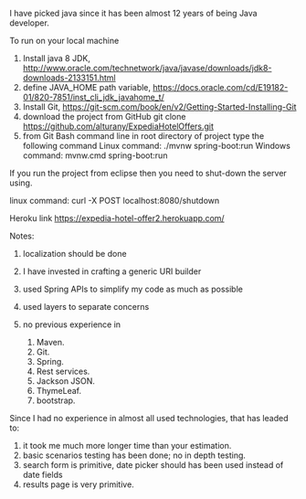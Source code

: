 
I have picked java since it has been almost 12 years of being Java developer.

To run on your local machine
1) Install java 8 JDK, http://www.oracle.com/technetwork/java/javase/downloads/jdk8-downloads-2133151.html
2) define JAVA_HOME path variable, https://docs.oracle.com/cd/E19182-01/820-7851/inst_cli_jdk_javahome_t/
3) Install Git, https://git-scm.com/book/en/v2/Getting-Started-Installing-Git
4) download the project from GitHub 
git clone https://github.com/alturany/ExpediaHotelOffers.git
5) from Git Bash command line in root directory of project type the following command
Linux command: ./mvnw spring-boot:run 
Windows command: mvnw.cmd spring-boot:run
 

If you run the project from eclipse then you need to shut-down the server using. 

linux command:
curl -X POST localhost:8080/shutdown

Heroku link
https://expedia-hotel-offer2.herokuapp.com/ 

Notes:

1) localization should be done 

2) I have invested in crafting a generic URI builder

3) used Spring APIs to simplify my code as much as possible

4) used layers to separate concerns 

5) no previous experience in
    1. Maven.
    2. Git.
    3. Spring.
    4. Rest services.
    5. Jackson JSON.
    6. ThymeLeaf.
    7. bootstrap.

Since I had no experience in almost all used technologies, that has leaded to:
1) it took me much more longer time than your estimation.
2) basic scenarios testing has been done; no in depth testing.
3) search form is primitive, date picker should has been used instead of date fields
4) results page is very primitive.
 
